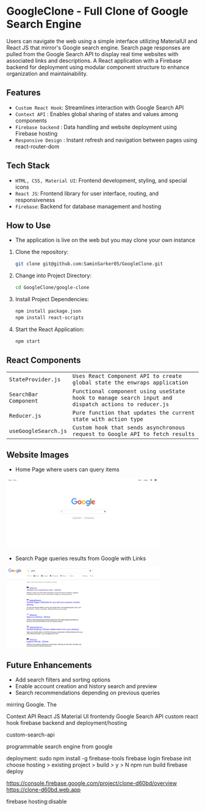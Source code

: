 # GoogleClone - Full Clone of Google Search Engine

Users can navigate the web using a simple interface utilizing MaterialUI and React JS that mirror's Google search engine. Search page responses are pulled from the Google Search API to display real time websites with associated links and descriptions. A React application with a Firebase backend for deployment using modular component structure to enhance organization and maintainability.

## Features

- `Custom React Hook`: Streamlines interaction with Google Search API
- `Context API` : Enables global sharing of states and values among components
- `Firebase backend` : Data handling and website deployment using Firebase hosting
- `Responsive Design` : Instant refresh and navigation between pages using react-router-dom


## Tech Stack

- `HTML, CSS, Material UI`: Frontend development, styling, and special icons
- `React JS`: Frontend library for user interface, routing, and responsiveness
- `Firebase`: Backend for database management and hosting


## How to Use

- The application is live on the web but you may clone your own instance

1. Clone the repository:
   ```bash
   git clone git@github.com:SaminSarker05/GoogleClone.git
   ```
2. Change into Project Directory:
   ```bash
   cd GoogleClone/google-clone
   ```
3. Install Project Dependencies:
   ```bash
   npm install package.json
   npm install react-scripts
   ```
4. Start the React Application:
   ```bash
   npm start
   ```

## React Components

<table>

<tr>
<td width="33%"">
<samp>StateProvider.js</samp>
</td>
<td width="66%">
<samp>Uses React Component API to create global state the enwraps application</samp>
</td>
</tr>
   
<tr>
<td width="20%"">
<samp>SearchBar Component</samp>
</td>
<td width="80%">
<samp>Functional component using useState hook to manage search input and dispatch actions to reducer.js</samp>
</td>
</tr>

<tr>
<td width="33%"">
<samp>Reducer.js</samp>
</td>
<td width="66%">
<samp>Pure function that updates the current state with action type</samp>
</td>
</tr>

<tr>
<td width="33%"">
<samp>useGoogleSearch.js</samp>
</td>
<td width="66%">
<samp>Custom hook that sends asynchronous request to Google API to fetch results</samp>
</td>
</tr>
  
</table>

## Website Images

- Home Page where users can query items
<img src="https://github.com/SaminSarker05/GoogleClone/blob/main/images/home.png" width=80%>

- Search Page queries results from Google with Links
<img src="https://github.com/SaminSarker05/GoogleClone/blob/main/images/search.png" width=80%>


## Future Enhancements

- Add search filters and sorting options
- Enable account creation and history search and preview
- Search recommendations depending on previous queries









mirring Google. The 



Context API
React JS
Material UI frontendy
Google Search API
custom react hook
firebase backend and deployment/hosting

custom-search-api

programmable search engine from google


deployment:
sudo npm install -g firebase-tools
firebase login
firebase init
choose hosting > existing project > build > y > N
npm run build
firebase deploy

https://console.firebase.google.com/project/clone-d60bd/overview
https://clone-d60bd.web.app

firebase hosting:disable
